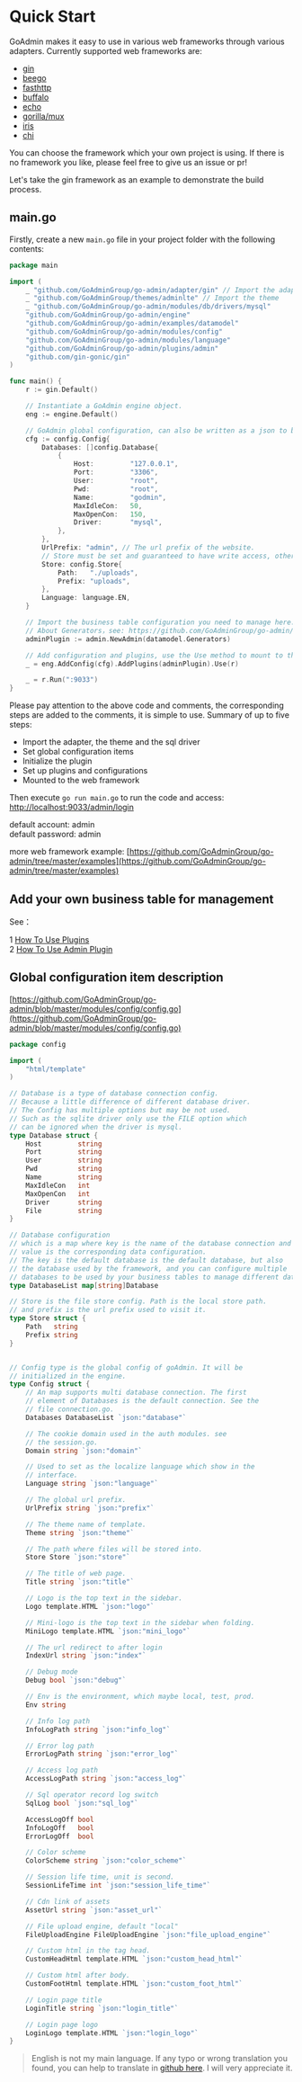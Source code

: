 # Quick Start

GoAdmin makes it easy to use in various web frameworks through various adapters. Currently supported web frameworks are:

* [gin](http://github.com/gin-gonic/gin)
* [beego](https://github.com/astaxie/beego)
* [fasthttp](https://github.com/valyala/fasthttp)
* [buffalo](https://github.com/gobuffalo/buffalo)
* [echo](https://github.com/labstack/echo)
* [gorilla/mux](http://github.com/gorilla/mux)
* [iris](https://github.com/kataras/iris)
* [chi](https://github.com/go-chi/chi)

You can choose the framework which your own project is using. If there is no framework you like, please feel free to give us an issue or pr!

Let's take the gin framework as an example to demonstrate the build process.

## main.go

Firstly, create a new `main.go` file in your project folder with the following contents:

```go
package main

import (
    _ "github.com/GoAdminGroup/go-admin/adapter/gin" // Import the adapter, it must be imported. If it is not imported, you need to define it yourself.
    _ "github.com/GoAdminGroup/themes/adminlte" // Import the theme
    _ "github.com/GoAdminGroup/go-admin/modules/db/drivers/mysql"
    "github.com/GoAdminGroup/go-admin/engine"
    "github.com/GoAdminGroup/go-admin/examples/datamodel"
    "github.com/GoAdminGroup/go-admin/modules/config"
    "github.com/GoAdminGroup/go-admin/modules/language"
    "github.com/GoAdminGroup/go-admin/plugins/admin"
    "github.com/gin-gonic/gin"
)

func main() {
    r := gin.Default()

    // Instantiate a GoAdmin engine object.
    eng := engine.Default()

    // GoAdmin global configuration, can also be written as a json to be imported.
    cfg := config.Config{
        Databases: []config.Database{
            {
                Host:         "127.0.0.1",
                Port:         "3306",
                User:         "root",
                Pwd:          "root",
                Name:         "godmin",
                MaxIdleCon:   50,
                MaxOpenCon:   150,
                Driver:       "mysql",
            },
        },
        UrlPrefix: "admin", // The url prefix of the website.
        // Store must be set and guaranteed to have write access, otherwise new administrator users cannot be added.
        Store: config.Store{
            Path:   "./uploads",
            Prefix: "uploads",
        },
        Language: language.EN,
    }

    // Import the business table configuration you need to manage here.
    // About Generators，see: https://github.com/GoAdminGroup/go-admin/blob/master/examples/datamodel/tables.go
    adminPlugin := admin.NewAdmin(datamodel.Generators)

    // Add configuration and plugins, use the Use method to mount to the web framework.
    _ = eng.AddConfig(cfg).AddPlugins(adminPlugin).Use(r)

    _ = r.Run(":9033")
}
```

Please pay attention to the above code and comments, the corresponding steps are added to the comments, it is simple to use. Summary of up to five steps:

* Import the adapter, the theme and the sql driver
* Set global configuration items
* Initialize the plugin
* Set up plugins and configurations
* Mounted to the web framework

Then execute `go run main.go` to run the code and access: [http://localhost:9033/admin/login](http://localhost:9033/admin/login)   
   
 default account: admin  
 default password: admin

more web framework example: [https://github.com/GoAdminGroup/go-admin/tree/master/examples](https://github.com/GoAdminGroup/go-admin/tree/master/examples)

## Add your own business table for management

See：  
  
 1 [How To Use Plugins](https://github.com/GoAdminGroup/docs/tree/a7285aeef44a9fc42dbd84723277aec08f27d153/tr/plugins/plugins/README.md)  
 2 [How To Use Admin Plugin](https://github.com/GoAdminGroup/docs/tree/a7285aeef44a9fc42dbd84723277aec08f27d153/tr/plugins/admin/README.md)

## Global configuration item description

[https://github.com/GoAdminGroup/go-admin/blob/master/modules/config/config.go](https://github.com/GoAdminGroup/go-admin/blob/master/modules/config/config.go)

```go
package config

import (
    "html/template"
)

// Database is a type of database connection config.
// Because a little difference of different database driver.
// The Config has multiple options but may be not used.
// Such as the sqlite driver only use the FILE option which
// can be ignored when the driver is mysql.
type Database struct {
    Host         string
    Port         string
    User         string
    Pwd          string
    Name         string
    MaxIdleCon   int
    MaxOpenCon   int
    Driver       string
    File         string
}

// Database configuration
// which is a map where key is the name of the database connection and 
// value is the corresponding data configuration.
// The key is the default database is the default database, but also 
// the database used by the framework, and you can configure multiple 
// databases to be used by your business tables to manage different databases.
type DatabaseList map[string]Database

// Store is the file store config. Path is the local store path.
// and prefix is the url prefix used to visit it.
type Store struct {
    Path   string
    Prefix string
}


// Config type is the global config of goAdmin. It will be
// initialized in the engine.
type Config struct {
    // An map supports multi database connection. The first
    // element of Databases is the default connection. See the
    // file connection.go.
    Databases DatabaseList `json:"database"`

    // The cookie domain used in the auth modules. see
    // the session.go.
    Domain string `json:"domain"`

    // Used to set as the localize language which show in the
    // interface.
    Language string `json:"language"`

    // The global url prefix.
    UrlPrefix string `json:"prefix"`

    // The theme name of template.
    Theme string `json:"theme"`

    // The path where files will be stored into.
    Store Store `json:"store"`

    // The title of web page.
    Title string `json:"title"`

    // Logo is the top text in the sidebar.
    Logo template.HTML `json:"logo"`

    // Mini-logo is the top text in the sidebar when folding.
    MiniLogo template.HTML `json:"mini_logo"`

    // The url redirect to after login
    IndexUrl string `json:"index"`

    // Debug mode
    Debug bool `json:"debug"`

    // Env is the environment, which maybe local, test, prod.
    Env string

    // Info log path
    InfoLogPath string `json:"info_log"`

    // Error log path
    ErrorLogPath string `json:"error_log"`

    // Access log path
    AccessLogPath string `json:"access_log"`

    // Sql operator record log switch
    SqlLog bool `json:"sql_log"`

    AccessLogOff bool
    InfoLogOff   bool
    ErrorLogOff  bool

    // Color scheme
    ColorScheme string `json:"color_scheme"`

    // Session life time, unit is second.
    SessionLifeTime int `json:"session_life_time"`

    // Cdn link of assets
    AssetUrl string `json:"asset_url"`

    // File upload engine, default "local"
    FileUploadEngine FileUploadEngine `json:"file_upload_engine"`

    // Custom html in the tag head.
    CustomHeadHtml template.HTML `json:"custom_head_html"`

    // Custom html after body.
    CustomFootHtml template.HTML `json:"custom_foot_html"`

    // Login page title
    LoginTitle string `json:"login_title"`

    // Login page logo
    LoginLogo template.HTML `json:"login_logo"`
}
```

> English is not my main language. If any typo or wrong translation you found, you can help to translate in [github here](https://github.com/GoAdminGroup/docs). I will very appreciate it.

